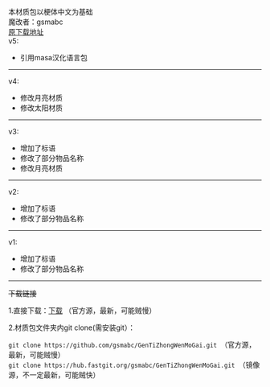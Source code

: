 本材质包以梗体中文为基础  
魔改者：gsmabc  
[原下载地址](https://meme.wd-ljt.com/)  
v5:
-  引用masa汉化语言包
---
v4:
-  修改月亮材质
-  修改太阳材质
---
v3:
-  增加了标语
-  修改了部分物品名称
- 修改月亮材质
---
v2:
-  增加了标语
-  修改了部分物品名称
---
v1:
-  增加了标语
-  修改了部分物品名称  
---

~~下载链接~~

1.直接下载：[下载](https://github.com/gsmabc/GenTiZhongWenMoGai/releases) （官方源，最新，可能贼慢） 

2.材质包文件夹内git clone(需安装git）：  

```git clone https://github.com/gsmabc/GenTiZhongWenMoGai.git ```（官方源，最新，可能贼慢）  
```git clone https://hub.fastgit.org/gsmabc/GenTiZhongWenMoGai.git ```（镜像源，不一定最新，可能贼快）
